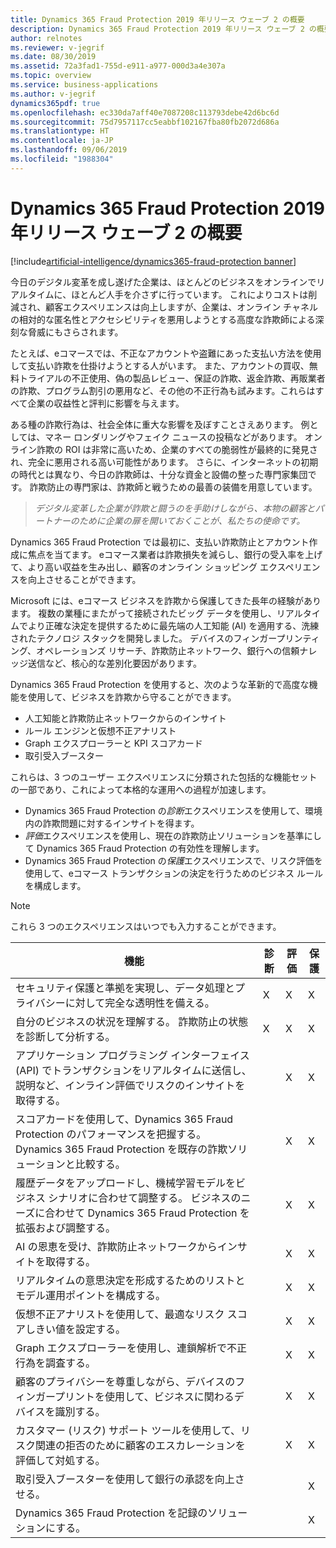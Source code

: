 ```yaml
---
title: Dynamics 365 Fraud Protection 2019 年リリース ウェーブ 2 の概要
description: Dynamics 365 Fraud Protection 2019 年リリース ウェーブ 2 の概要
author: relnotes
ms.reviewer: v-jegrif
ms.date: 08/30/2019
ms.assetid: 72a3fad1-755d-e911-a977-000d3a4e307a
ms.topic: overview
ms.service: business-applications
ms.author: v-jegrif
dynamics365pdf: true
ms.openlocfilehash: ec330da7aff40e7087208c113793debe42d6bc6d
ms.sourcegitcommit: 75d7957117cc5eabbf102167fba80fb2072d686a
ms.translationtype: HT
ms.contentlocale: ja-JP
ms.lasthandoff: 09/06/2019
ms.locfileid: "1988304"
---
```

# <a name="overview-of-dynamics-365-fraud-protection-2019-release-wave-2"></a>Dynamics 365 Fraud Protection 2019 年リリース ウェーブ 2 の概要
[!include[artificial-intelligence/dynamics365-fraud-protection banner](../includes/artificial-intelligence/dynamics365-fraud-protection.md)]

<!--overview start-->
今日のデジタル変革を成し遂げた企業は、ほとんどのビジネスをオンラインでリアルタイムに、ほとんど人手を介さずに行っています。 これによりコストは削減され、顧客エクスペリエンスは向上しますが、企業は、オンライン チャネルの相対的な匿名性とアクセシビリティを悪用しようとする高度な詐欺師による深刻な脅威にもさらされます。

たとえば、eコマースでは、不正なアカウントや盗難にあった支払い方法を使用して支払い詐欺を仕掛けようとする人がいます。 また、アカウントの買収、無料トライアルの不正使用、偽の製品レビュー、保証の詐欺、返金詐欺、再販業者の詐欺、プログラム割引の悪用など、その他の不正行為も試みます。これらはすべて企業の収益性と評判に影響を与えます。

ある種の詐欺行為は、社会全体に重大な影響を及ぼすことさえあります。 例としては、マネー ロンダリングやフェイク ニュースの投稿などがあります。 オンライン詐欺の ROI は非常に高いため、企業のすべての脆弱性が最終的に発見され、完全に悪用される高い可能性があります。 さらに、インターネットの初期の時代とは異なり、今日の詐欺師は、十分な資金と設備の整った専門家集団です。 詐欺防止の専門家は、詐欺師と戦うための最善の装備を用意しています。

> *デジタル変革した企業が詐欺と闘うのを手助けしながら、本物の顧客とパートナーのために企業の扉を開いておくことが、私たちの使命です。*

Dynamics 365 Fraud Protection では最初に、支払い詐欺防止とアカウント作成に焦点を当てます。 eコマース業者は詐欺損失を減らし、銀行の受入率を上げて、より高い収益を生み出し、顧客のオンライン ショッピング エクスペリエンスを向上させることができます。

Microsoft には、eコマース ビジネスを詐欺から保護してきた長年の経験があります。 複数の業種にまたがって接続されたビッグ データを使用し、リアルタイムでより正確な決定を提供するために最先端の人工知能 (AI) を適用する、洗練されたテクノロジ スタックを開発しました。 デバイスのフィンガープリンティング、オペレーションズ リサーチ、詐欺防止ネットワーク、銀行への信頼ナレッジ送信など、核心的な差別化要因があります。

Dynamics 365 Fraud Protection を使用すると、次のような革新的で高度な機能を使用して、ビジネスを詐欺から守ることができます。

- 人工知能と詐欺防止ネットワークからのインサイト
- ルール エンジンと仮想不正アナリスト
- Graph エクスプローラーと KPI スコアカード
- 取引受入ブースター

これらは、3 つのユーザー エクスペリエンスに分類された包括的な機能セットの一部であり、これによって本格的な運用への過程が加速します。

- Dynamics 365 Fraud Protection の*診断*エクスペリエンスを使用して、環境内の詐欺問題に対するインサイトを得ます。
- *評価*エクスペリエンスを使用し、現在の詐欺防止ソリューションを基準にして Dynamics 365 Fraud Protection の有効性を理解します。
- Dynamics 365 Fraud Protection の*保護*エクスペリエンスで、リスク評価を使用して、eコマース トランザクションの決定を行うためのビジネス ルールを構成します。

> [!NOTE] 
> これら 3 つのエクスペリエンスはいつでも入力することができます。

| 機能 | 診断 | 評価 | 保護 |
|------------|----------|----------|---------|
| セキュリティ保護と準拠を実現し、データ処理とプライバシーに対して完全な透明性を備える。 | X | X | X |
| 自分のビジネスの状況を理解する。 詐欺防止の状態を診断して分析する。                                                                     | X        | X        | X       |
| アプリケーション プログラミング インターフェイス (API) でトランザクションをリアルタイムに送信し、説明など、インライン評価でリスクのインサイトを取得する。                                                    |          | X        | X       |
| スコアカードを使用して、Dynamics 365 Fraud Protection のパフォーマンスを把握する。 Dynamics 365 Fraud Protection を既存の詐欺ソリューションと比較する。                                       |          | X        | X       |
| 履歴データをアップロードし、機械学習モデルをビジネス シナリオに合わせて調整する。 ビジネスのニーズに合わせて Dynamics 365 Fraud Protection を拡張および調整する。  |          | X        | X       |
| AI の恩恵を受け、詐欺防止ネットワークからインサイトを取得する。                                                                                               |          | X        | X       |
| リアルタイムの意思決定を形成するためのリストとモデル運用ポイントを構成する。                                                      |          | X        | X       |
| 仮想不正アナリストを使用して、最適なリスク スコアしきい値を設定する。                                                                                                |          | X        | X       |
| Graph エクスプローラーを使用し、連鎖解析で不正行為を調査する。                                                                                                       |          | X        | X       |
| 顧客のプライバシーを尊重しながら、デバイスのフィンガープリントを使用して、ビジネスに関わるデバイスを識別する。                                                    |          | X        | X       |
| カスタマー (リスク) サポート ツールを使用して、リスク関連の拒否のために顧客のエスカレーションを評価して対処する。                                                                  |          | X        | X       |
| 取引受入ブースターを使用して銀行の承認を向上させる。                                                                                                |          |          | X       |
| Dynamics 365 Fraud Protection を記録のソリューションにする。                                                                                                              |          |          | X       |
<!--overview end-->